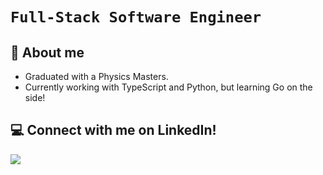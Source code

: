 # `Full-Stack Software Engineer`
## 🚀 About me
- Graduated with a Physics Masters.
- Currently working with TypeScript and Python, but learning Go on the side!

## 💻 Connect with me on LinkedIn!
<a href="https://www.linkedin.com/in/aiden-huynh/"><img src="https://img.shields.io/badge/LinkedIn-0077B5?style=for-the-badge&logo=linkedin&logoColor=white" /></a>
